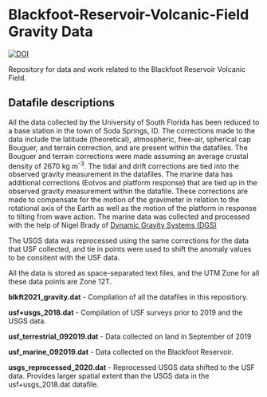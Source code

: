# Blackfoot-Reservoir-Volcanic-Field Gravity Data

[![DOI](https://zenodo.org/badge/365883125.svg)](https://zenodo.org/badge/latestdoi/365883125)

Repository for data and work related to the Blackfoot Reservoir Volcanic Field.

## Datafile descriptions

All the data collected by the University of South Florida has been reduced to a base station in the town of Soda Springs, ID. The corrections made to the data include the latitude (theoretical), atmospheric, free-air, spherical cap Bouguer, and terrain correction, and are present within the datafiles. The Bouguer and terrain corrections were made assuming an average crustal density of 2670 kg m<sup>-3</sup>. The tidal and drift corrections are tied into the observed gravity measurement in the datafiles. The marine data has additional corrections (Eotvos and platform response) that are tied up in the observed gravity measurement within the datafile. These corrections are made to compensate for the motion of the gravimeter in relation to the rotational axis of the Earth as well as the motion of the platform in response to tilting from wave action. The marine data was collected and processed with the help of Nigel Brady of [Dynamic Gravity Systems (DGS)](https://www.dynamicgravitysystems.com/)

The USGS data was reprocessed using the same corrections for the data that USF collected, and tie in points were used to shift the anomaly values to be consitent with the USF data.

All the data is stored as space-separated text files, and the UTM Zone for all these data points are Zone 12T.

<b>blkft2021_gravity.dat</b> - Compilation of all the datafiles in this repositiory. 

<b>usf+usgs_2018.dat</b> - Compilation of USF surveys prior to 2019 and the USGS data. 

<b>usf_terrestrial_092019.dat</b> - Data collected on land in September of 2019

<b>usf_marine_092019.dat</b> - Data collected on the Blackfoot Reservoir. 

<b>usgs_reprocessed_2020.dat</b> - Reprocessed USGS data shifted to the USF data. Provides larger spatial extent than the USGS data in the usf+usgs_2018.dat datafile.
